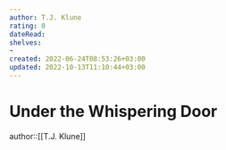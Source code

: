 ```yaml
---
author: T.J. Klune
rating: 0
dateRead: 
shelves: 
- 
created: 2022-06-24T08:53:26+03:00
updated: 2022-10-13T11:10:44+03:00
---
```

# Under the Whispering Door

author::[[T.J. Klune]]